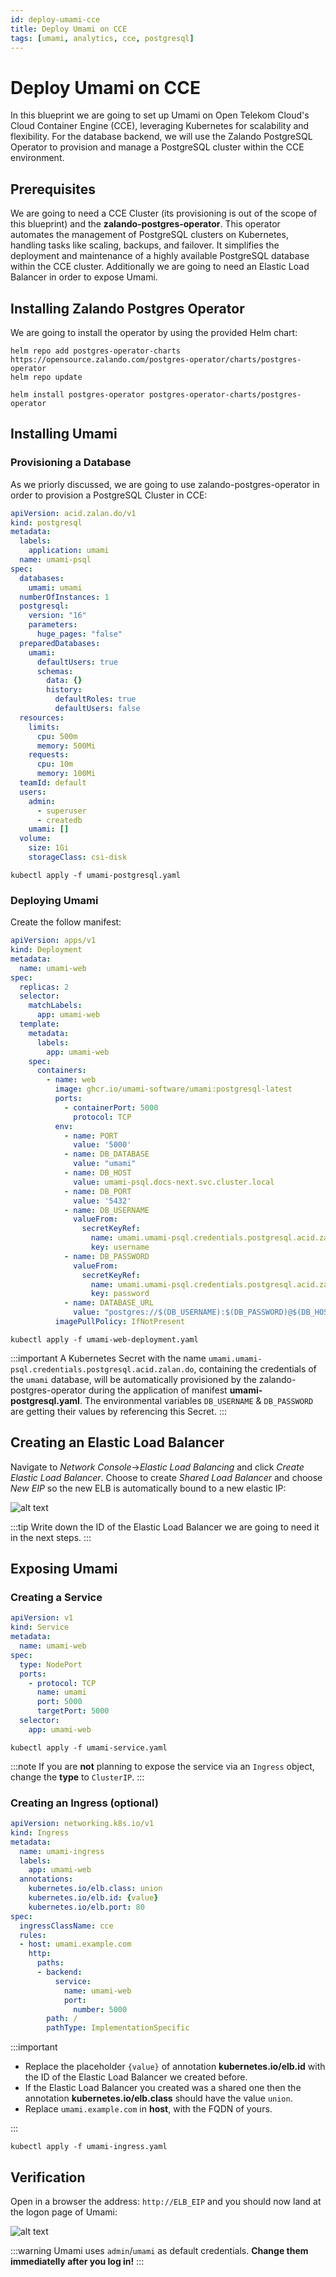 ```yaml
---
id: deploy-umami-cce
title: Deploy Umami on CCE
tags: [umami, analytics, cce, postgresql]
---
```


# Deploy Umami on CCE

In this blueprint we are going to set up Umami on Open Telekom Cloud's Cloud Container Engine (CCE), leveraging Kubernetes for scalability and flexibility. For the database backend, we will use the Zalando PostgreSQL Operator to provision and manage a PostgreSQL cluster within the CCE environment.

## Prerequisites

We are going to need a CCE Cluster (its provisioning is out of the scope of this blueprint) and the **zalando-postgres-operator**. This operator automates the management of PostgreSQL clusters on Kubernetes, handling tasks like scaling, backups, and failover. It simplifies the deployment and maintenance of a highly available PostgreSQL database within the CCE cluster. Additionally we are going to need an Elastic Load Balancer in order to expose Umami.

## Installing Zalando Postgres Operator

We are going to install the operator by using the provided Helm chart:

```shell
helm repo add postgres-operator-charts https://opensource.zalando.com/postgres-operator/charts/postgres-operator
helm repo update

helm install postgres-operator postgres-operator-charts/postgres-operator
```

## Installing Umami

### Provisioning a Database

As we priorly discussed, we are going to use zalando-postgres-operator in order to provision a PostgreSQL Cluster in CCE:

```yaml title="umami-postgresql.yaml"
apiVersion: acid.zalan.do/v1
kind: postgresql
metadata:
  labels:
    application: umami
  name: umami-psql
spec:
  databases:
    umami: umami
  numberOfInstances: 1
  postgresql:
    version: "16"
    parameters:  
      huge_pages: "false"
  preparedDatabases:
    umami:
      defaultUsers: true
      schemas:
        data: {}
        history:
          defaultRoles: true
          defaultUsers: false
  resources:
    limits:
      cpu: 500m
      memory: 500Mi
    requests:
      cpu: 10m
      memory: 100Mi
  teamId: default
  users:
    admin:
      - superuser
      - createdb
    umami: []
  volume:
    size: 1Gi
    storageClass: csi-disk
```

```shell
kubectl apply -f umami-postgresql.yaml
```

### Deploying Umami

Create the follow manifest:

```yaml title="umami-web-deployment.yaml"
apiVersion: apps/v1
kind: Deployment
metadata:
  name: umami-web    
spec:
  replicas: 2
  selector:
    matchLabels:
      app: umami-web
  template:
    metadata:
      labels:
        app: umami-web
    spec:
      containers:
        - name: web
          image: ghcr.io/umami-software/umami:postgresql-latest
          ports:
            - containerPort: 5000
              protocol: TCP
          env:
            - name: PORT
              value: '5000'
            - name: DB_DATABASE
              value: "umami"
            - name: DB_HOST
              value: umami-psql.docs-next.svc.cluster.local
            - name: DB_PORT
              value: '5432'
            - name: DB_USERNAME
              valueFrom:
                secretKeyRef:
                  name: umami.umami-psql.credentials.postgresql.acid.zalan.do
                  key: username
            - name: DB_PASSWORD
              valueFrom:
                secretKeyRef:
                  name: umami.umami-psql.credentials.postgresql.acid.zalan.do
                  key: password
            - name: DATABASE_URL
              value: "postgres://$(DB_USERNAME):$(DB_PASSWORD)@$(DB_HOST):$(DB_PORT)/$(DB_DATABASE)"
          imagePullPolicy: IfNotPresent
```

```shell
kubectl apply -f umami-web-deployment.yaml
```

:::important
A Kubernetes Secret with the name `umami.umami-psql.credentials.postgresql.acid.zalan.do`, containing the credentials of the `umami` database, will be automatically provisioned by the zalando-postgres-operator during the application of manifest **umami-postgresql.yaml**. The environmental variables `DB_USERNAME` & `DB_PASSWORD` are getting their values by referencing this Secret.
:::

## Creating an Elastic Load Balancer

Navigate to *Network Console*->*Elastic Load Balancing* and click *Create Elastic Load Balancer*. Choose to create *Shared Load Balancer* and choose *New EIP* so the new ELB is automatically bound to a new elastic IP:

![alt text](<../../../../../static/img/docs/blueprints/by-use-case/analytics/umami/Screenshot from 2024-09-10 14-32-38.png>)

:::tip
Write down the ID of the Elastic Load Balancer we are going to need it in the next steps.
:::

## Exposing Umami

### Creating a Service

```yaml title="umami-service.yaml"
apiVersion: v1
kind: Service
metadata:
  name: umami-web
spec:
  type: NodePort
  ports:
    - protocol: TCP
      name: umami
      port: 5000
      targetPort: 5000
  selector:
    app: umami-web
```

```shell
kubectl apply -f umami-service.yaml
```

:::note
If you are **not** planning to expose the service via an `Ingress` object, change the **type** to `ClusterIP`.
:::

### Creating an Ingress (optional)

```yaml title="umami-ingress.yaml"
apiVersion: networking.k8s.io/v1
kind: Ingress
metadata:
  name: umami-ingress
  labels:
    app: umami-web
  annotations:
    kubernetes.io/elb.class: union
    kubernetes.io/elb.id: {value}
    kubernetes.io/elb.port: 80
spec:
  ingressClassName: cce
  rules:
  - host: umami.example.com
    http:
      paths:
      - backend:
          service:
            name: umami-web
            port:
              number: 5000
        path: /
        pathType: ImplementationSpecific
```

:::important

- Replace the placeholder `{value}` of annotation **kubernetes.io/elb.id** with the ID of the Elastic Load Balancer we created before.
- If the Elastic Load Balancer you created was a shared one then the annotation **kubernetes.io/elb.class** should have the value `union`.
- Replace `umami.example.com` in **host**, with the FQDN of yours.

:::

```shell
kubectl apply -f umami-ingress.yaml
```

## Verification

Open in a browser the address: `http://ELB_EIP` and you should now land at the logon page of Umami:

![alt text](<../../../../../static/img/docs/blueprints/by-use-case/analytics/umami/Screenshot from 2024-09-10 15-05-13.png>)

:::warning
Umami uses `admin`/`umami` as default credentials. **Change them immediatelly after you log in!**
:::

